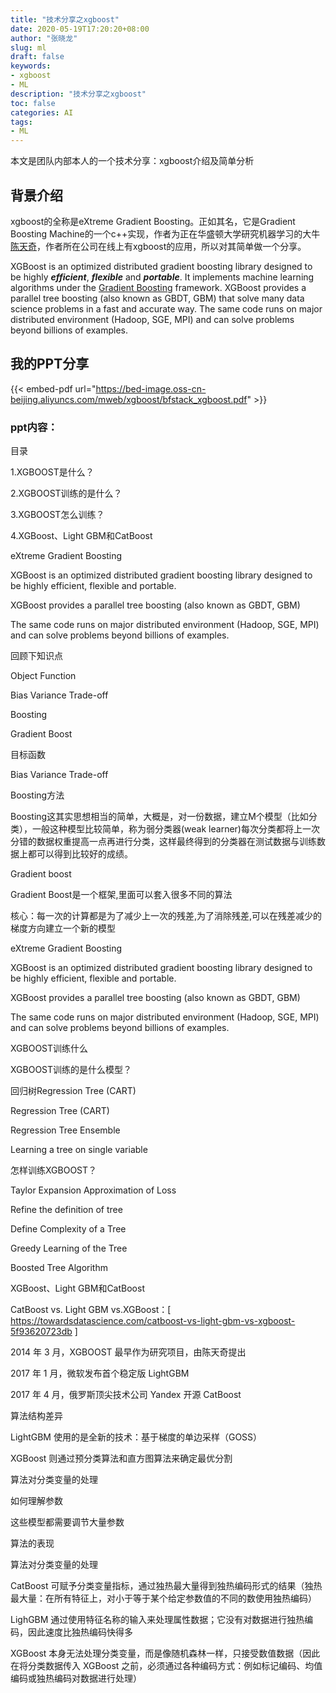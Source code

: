 ```yaml
---
title: "技术分享之xgboost"
date: 2020-05-19T17:20:20+08:00
author: "张晓龙"
slug: ml
draft: false
keywords: 
- xgboost
- ML
description: "技术分享之xgboost"
toc: false
categories: AI
tags: 
- ML
---
```


本文是团队内部本人的一个技术分享：xgboost介绍及简单分析

## 背景介绍

xgboost的全称是eXtreme Gradient Boosting。正如其名，它是Gradient Boosting Machine的一个c++实现，作者为正在华盛顿大学研究机器学习的大牛[陈天奇](http://homes.cs.washington.edu/~tqchen/)，作者所在公司在线上有xgboost的应用，所以对其简单做一个分享。

XGBoost is an optimized distributed gradient boosting library designed to be highly _**efficient**_, _**flexible**_ and _**portable**_. It implements machine learning algorithms under the [Gradient Boosting](https://en.wikipedia.org/wiki/Gradient_boosting) framework. XGBoost provides a parallel tree boosting (also known as GBDT, GBM) that solve many data science problems in a fast and accurate way. The same code runs on major distributed environment (Hadoop, SGE, MPI) and can solve problems beyond billions of examples.

## 我的PPT分享

{{< embed-pdf url="https://bed-image.oss-cn-beijing.aliyuncs.com/mweb/xgboost/bfstack_xgboost.pdf" >}} 

### ppt内容：
目录

1.XGBOOST是什么？

2.XGBOOST训练的是什么？

3.XGBOOST怎么训练？

4.XGBoost、Light GBM和CatBoost

eXtreme Gradient Boosting

XGBoost is an optimized distributed gradient boosting library  designed to be highly efficient, flexible and portable.

XGBoost  provides a parallel tree boosting (also known as GBDT, GBM)

The same code runs on major distributed environment (Hadoop, SGE, MPI) and can solve problems beyond billions of examples.

回顾下知识点

Object  Function

Bias Variance Trade-off

Boosting

Gradient  Boost

目标函数

Bias Variance Trade-off

Boosting方法

 Boosting这其实思想相当的简单，大概是，对一份数据，建立M个模型（比如分类），一般这种模型比较简单，称为弱分类器(weak learner)每次分类都将上一次分错的数据权重提高一点再进行分类，这样最终得到的分类器在测试数据与训练数据上都可以得到比较好的成绩。

Gradient  boost

Gradient Boost是一个框架,里面可以套入很多不同的算法

核心：每一次的计算都是为了减少上一次的残差,为了消除残差,可以在残差减少的梯度方向建立一个新的模型

eXtreme Gradient Boosting

XGBoost is an optimized distributed gradient boosting library  designed to be highly efficient, flexible and portable.

XGBoost  provides a parallel tree boosting (also known as GBDT, GBM)

The same code runs on major distributed environment (Hadoop, SGE, MPI) and can solve problems beyond billions of examples.

XGBOOST训练什么

XGBOOST训练的是什么模型？

回归树Regression Tree (CART)

Regression Tree (CART)

Regression Tree Ensemble

Learning a tree on single variable

怎样训练XGBOOST？

Taylor Expansion Approximation of Loss

Refine the definition of tree

Define Complexity of a Tree

Greedy Learning of the Tree

Boosted Tree Algorithm

XGBoost、Light GBM和CatBoost

CatBoost vs. Light GBM vs.XGBoost：[  https://towardsdatascience.com/catboost-vs-light-gbm-vs-xgboost-5f93620723db  ]

2014 年 3 月，XGBOOST 最早作为研究项目，由陈天奇提出

2017 年 1 月，微软发布首个稳定版 LightGBM

2017 年 4 月，俄罗斯顶尖技术公司 Yandex  开源 CatBoost

算法结构差异

LightGBM  使用的是全新的技术：基于梯度的单边采样（GOSS）

XGBoost  则通过预分类算法和直方图算法来确定最优分割

算法对分类变量的处理

如何理解参数

这些模型都需要调节大量参数

算法的表现

算法对分类变量的处理

CatBoost  可赋予分类变量指标，通过独热最大量得到独热编码形式的结果（独热最大量：在所有特征上，对小于等于某个给定参数值的不同的数使用独热编码）

LighGBM  通过使用特征名称的输入来处理属性数据；它没有对数据进行独热编码，因此速度比独热编码快得多

XGBoost  本身无法处理分类变量，而是像随机森林一样，只接受数值数据（因此在将分类数据传入 XGBoost  之前，必须通过各种编码方式：例如标记编码、均值编码或独热编码对数据进行处理）